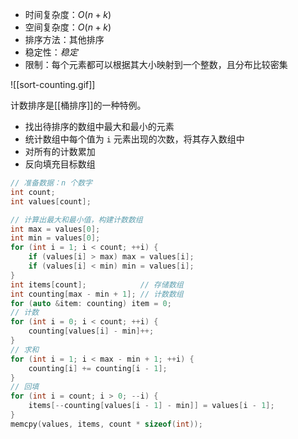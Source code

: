 - 时间复杂度：$O(n + k)$
- 空间复杂度：$O(n + k)$
- 排序方法：其他排序
- 稳定性：$稳定$
- 限制：每个元素都可以根据其大小映射到一个整数，且分布比较密集

![[sort-counting.gif]]

计数排序是[[桶排序]]的一种特例。
- 找出待排序的数组中最大和最小的元素
- 统计数组中每个值为 `i` 元素出现的次数，将其存入数组中
- 对所有的计数累加
- 反向填充目标数组

```cpp
// 准备数据：n 个数字
int count;
int values[count];

// 计算出最大和最小值，构建计数数组  
int max = values[0];  
int min = values[0];  
for (int i = 1; i < count; ++i) {  
    if (values[i] > max) max = values[i];  
    if (values[i] < min) min = values[i];  
}  
int items[count];            // 存储数组  
int counting[max - min + 1]; // 计数数组  
for (auto &item: counting) item = 0;  
// 计数  
for (int i = 0; i < count; ++i) {  
    counting[values[i] - min]++;  
}  
// 求和  
for (int i = 1; i < max - min + 1; ++i) {  
    counting[i] += counting[i - 1];  
}  
// 回填  
for (int i = count; i > 0; --i) {  
    items[--counting[values[i - 1] - min]] = values[i - 1];  
}  
memcpy(values, items, count * sizeof(int));
```